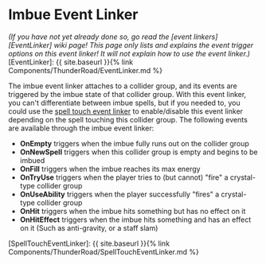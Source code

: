 # Imbue Event Linker
*(If you have not yet already done so, go read the [event linkers][EventLinker] wiki page! This page only lists and explains the event trigger options on this event linker! It will not explain how to use the event linker.)*
[EventLinker]:  {{ site.baseurl }}{% link Components/ThunderRoad/EventLinker.md %}

The imbue event linker attaches to a collider group, and its events are triggered by the imbue state of that collider group. With this event linker, you can't differentiate between imbue spells, but if you needed to, you could use the [spell touch event linker](https://kospy.github.io/BasSDK/Components/ThunderRoad/SpellTouchEventLinker.html) to enable/disable this event linker depending on the spell touching this collider group. The following events are available through the imbue event linker:
- **OnEmpty** triggers when the imbue fully runs out on the collider group
- **OnNewSpell** triggers when this collider group is empty and begins to be imbued
- **OnFill** triggers when the imbue reaches its max energy
- **OnTryUse** triggers when the player tries to (but cannot) "fire" a crystal-type collider group
- **OnUseAbility** triggers when the player successfully "fires" a crystal-type collider group
- **OnHit** triggers when the imbue hits something but has no effect on it
- **OnHitEffect** triggers when the imbue hits something and has an effect on it (Such as anti-gravity, or a staff slam)



[SpellTouchEventLinker]:  {{ site.baseurl }}{% link Components/ThunderRoad/SpellTouchEventLinker.md %}